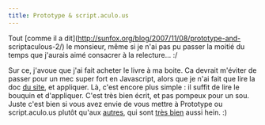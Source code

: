 ```yaml
---
title: Prototype & script.aculo.us
---
```


Tout [comme il a dit](http://sunfox.org/blog/2007/11/08/prototype-and-
scriptaculous-2/) le monsieur, même si je n'ai pas pu passer la moitié du
temps que j'aurais aimé consacrer à la relecture... :/

Sur ce, j'avoue que j'ai fait acheter le livre à ma boite. Ca devrait m'éviter
de passer pour un mec super fort en Javascript, alors que je n'ai fait que
lire la doc [du site](http://prototypejs.org), et appliquer. Là, c'est encore
plus simple : il suffit de lire le bouquin et d'appliquer. C'est très bien
écrit, et pas pompeux pour un sou. Juste c'est bien si vous avez envie de vous
mettre à Prototype ou script.aculo.us plutôt qu'aux
[autres](http://developer.yahoo.com/yui/), qui sont [très
bien](http://dojotoolkit.org/) aussi hein. :)

